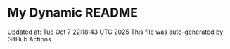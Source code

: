 # My Dynamic README
Updated at: Tue Oct  7 22:18:43 UTC 2025
This file was auto-generated by GitHub Actions.
